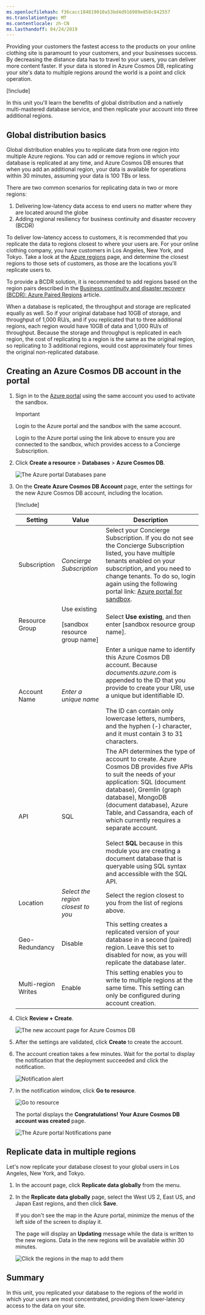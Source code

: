 ```yaml
---
ms.openlocfilehash: f36cacc184819010a53bd4d916989e858c842557
ms.translationtype: MT
ms.contentlocale: zh-CN
ms.lasthandoff: 04/24/2019
---
```

Providing your customers the fastest access to the products on your online clothing site is paramount to your customers, and your businesses success. By decreasing the distance data has to travel to your users, you can deliver more content faster. If your data is stored in Azure Cosmos DB, replicating your site's data to multiple regions around the world is a point and click operation.

<!-- Activate the sandbox -->
[!include[](../../../includes/azure-sandbox-activate.md)]

In this unit you'll learn the benefits of global distribution and a natively multi-mastered database service, and then replicate your account into three additional regions.

## <a name="global-distribution-basics"></a>Global distribution basics

Global distribution enables you to replicate data from one region into multiple Azure regions. You can add or remove regions in which your database is replicated at any time, and Azure Cosmos DB ensures that when you add an additional region, your data is available for operations within 30 minutes, assuming your data is 100 TBs or less.

There are two common scenarios for replicating data in two or more regions:

1. Delivering low-latency data access to end users no matter where they are located around the globe
2. Adding regional resiliency for business continuity and disaster recovery (BCDR)

To deliver low-latency access to customers, it is recommended that you replicate the data to regions closest to where your users are. For your online clothing company, you have customers in Los Angeles, New York, and Tokyo. Take a look at the [Azure regions](https://azure.microsoft.com/global-infrastructure/regions/) page, and determine the closest regions to those sets of customers, as those are the locations you'll replicate users to.

To provide a BCDR solution, it is recommended to add regions based on the region pairs described in the [Business continuity and disaster recovery (BCDR): Azure Paired Regions](https://azure.microsoft.com/documentation/articles/best-practices-availability-paired-regions/) article.

When a database is replicated, the throughput and storage are replicated equally as well. So if your original database had 10GB of storage, and throughput of 1,000 RU/s, and if you replicated that to three additional regions, each region would have 10GB of data and 1,000 RU/s of throughput. Because the storage and throughput is replicated in each region, the cost of replicating to a region is the same as the original region, so replicating to 3 additional regions, would cost approximately four times the original non-replicated database.

## <a name="creating-an-azure-cosmos-db-account-in-the-portal"></a>Creating an Azure Cosmos DB account in the portal

1. Sign in to the [Azure portal](https://portal.azure.com/learn.docs.microsoft.com?azure-portal=true) using the same account you used to activate the sandbox.

    > [!IMPORTANT]
    > Login to the Azure portal and the sandbox with the same account.
    >
    > Login to the Azure portal using the link above to ensure you are connected to the sandbox, which provides access to a Concierge Subscription.

1. Click **Create a resource** > **Databases** > **Azure Cosmos DB**.

   ![The Azure portal Databases pane](../media/2-global-distribution/2-create-nosql-db-databases-json-tutorial.png)

1. On the **Create Azure Cosmos DB Account** page, enter the settings for the new Azure Cosmos DB account, including the location.

    <!-- Resource selection -->  
    [!include[](../../../includes/azure-sandbox-regions-first-mention-note-friendly.md)]

    Setting|Value|Description
    ---|---|---
    Subscription|*Concierge Subscription*|Select your Concierge Subscription. If you do not see the Concierge Subscription listed, you have multiple tenants enabled on your subscription, and you need to change tenants. To do so, login again using the following portal link: [Azure portal for sandbox](https://portal.azure.com/learn.docs.microsoft.com?azure-portal=true).
    Resource Group|Use existing<br><br><rgn>[sandbox resource group name]</rgn>|Select **Use existing**, and then enter <rgn>[sandbox resource group name]</rgn>.
    Account Name|*Enter a unique name*|Enter a unique name to identify this Azure Cosmos DB account. Because *documents.azure.com* is appended to the ID that you provide to create your URI, use a unique but identifiable ID.<br><br>The ID can contain only lowercase letters, numbers, and the hyphen (-) character, and it must contain 3 to 31 characters.
    API|SQL|The API determines the type of account to create. Azure Cosmos DB provides five APIs to suit the needs of your application: SQL (document database), Gremlin (graph database), MongoDB (document database), Azure Table, and Cassandra, each of which currently requires a separate account. <br><br>Select **SQL** because in this module you are creating a document database that is queryable using SQL syntax and accessible with the SQL API.|
    Location|*Select the region closest to you*|Select the region closest to you from the list of regions above.
    Geo-Redundancy| Disable | This setting creates a replicated version of your database in a second (paired) region. Leave this set to disabled for now, as you will replicate the database later.
    Multi-region Writes | Enable | This setting enables you to write to multiple regions at the same time. This setting can only be configured during account creation.

1. Click **Review + Create**.

    ![The new account page for Azure Cosmos DB](../media/2-global-distribution/2-azure-cosmos-db-create-new-account.png)

1. After the settings are validated, click **Create** to create the account.

1. The account creation takes a few minutes. Wait for the portal to display the notification that the deployment succeeded and click the notification.

    ![Notification alert](../media/2-global-distribution/2-azure-cosmos-db-notification.png)

1. In the notification window, click **Go to resource**.

    ![Go to resource](../media/2-global-distribution/2-azure-cosmos-db-go-to-resource.png)

    The portal displays the **Congratulations! Your Azure Cosmos DB account was created** page.

    ![The Azure portal Notifications pane](../media/2-global-distribution/2-azure-cosmos-db-account-created.png)

## <a name="replicate-data-in-multiple-regions"></a>Replicate data in multiple regions

Let's now replicate your database closest to your global users in Los Angeles, New York, and Tokyo.

1. In the account page, click **Replicate data globally** from the menu.
1. In the **Replicate data globally** page, select the West US 2, East US, and Japan East regions, and then click **Save**.

    If you don't see the map in the Azure portal, minimize the menus of the left side of the screen to display it.

    The page will display an **Updating** message while the data is written to the new regions. Data in the new regions will be available within 30 minutes.

    ![Click the regions in the map to add them](../media/2-global-distribution/2-global-replication.gif)

## <a name="summary"></a>Summary

In this unit, you replicated your database to the regions of the world in which your users are most concentrated, providing them lower-latency access to the data on your site.

